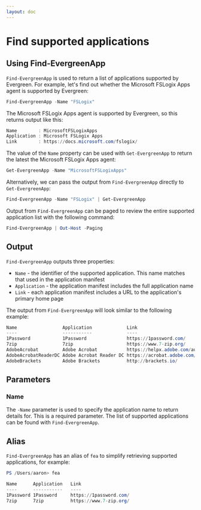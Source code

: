 ```yaml
---
layout: doc
---
```

# Find supported applications

## Using Find-EvergreenApp

`Find-EvergreenApp` is used to return a list of applications supported by Evergreen. For example, let's find out whether the Microsoft FSLogix Apps agent is supported by Evergreen:

```powershell
Find-EvergreenApp -Name "FSLogix"
```

The Microsoft FSLogix Apps agent is supported by Evergreen, so this returns output like this:

```powershell
Name        : MicrosoftFSLogixApps
Application : Microsoft FSLogix Apps
Link        : https://docs.microsoft.com/fslogix/
```

The value of the `Name` property can be used with `Get-EvergreenApp` to return the latest the Microsoft FSLogix Apps agent:

```powershell
Get-EvergreenApp -Name "MicrosoftFSLogixApps"
```

Alternatively, we can pass the output from `Find-EvergreenApp` directly to `Get-EvergreenApp`:

```powershell
Find-EvergreenApp -Name "FSLogix" | Get-EvergreenApp
```

Output from `Find-EvergreenApp` can be paged to review the entire supported application list with the following command:

```powershell
Find-EvergreenApp | Out-Host -Paging
```

## Output

`Find-EvergreenApp` outputs three properties:

* `Name` - the identifier of the supported application. This name matches that used in the application manifest
* `Application` - the application manifest includes the full application name
* `Link` - each application manifest includes a URL to the application's primary home page

The output from `Find-EvergreenApp` will look similar to the following example:

```powershell
Name                 Application             Link
----                 -----------             ----
1Password            1Password               https://1password.com/
7zip                 7zip                    https://www.7-zip.org/
AdobeAcrobat         Adobe Acrobat           https://helpx.adobe.com/au/enterprise/using/deploying-acrobat.html
AdobeAcrobatReaderDC Adobe Acrobat Reader DC https://acrobat.adobe.com/us/en/acrobat/pdf-reader.html
AdobeBrackets        Adobe Brackets          http://brackets.io/
```

## Parameters

### Name

The `-Name` parameter is used to specify the application name to return details for. This is a required parameter. The list of supported applications can be found with `Find-EvergreenApp`.

## Alias

`Find-EvergreenApp` has an alias of `fea` to simplify retrieving supported applications, for example:

```powershell
PS /Users/aaron> fea

Name      Application   Link
----      -----------   ----
1Password 1Password     https://1password.com/
7zip      7zip          https://www.7-zip.org/
```
